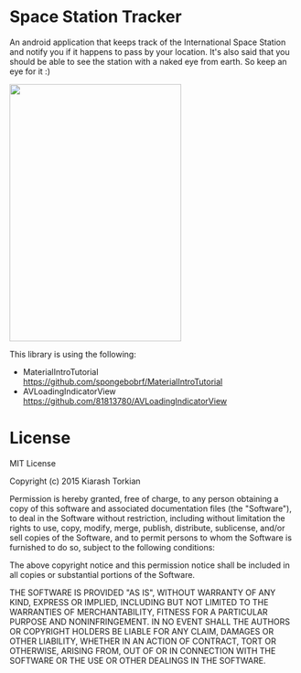 # Space Station Tracker
An android application that keeps track of the International Space Station and notify you if it happens to pass by your location. It's also said that you should be able to see the station with a naked eye from earth. So keep an eye for it :)

<a href="url"><img src="app.gif" align="center" height="450" width="300" ></a>

This library is using the following:
- MaterialIntroTutorial https://github.com/spongebobrf/MaterialIntroTutorial
- AVLoadingIndicatorView https://github.com/81813780/AVLoadingIndicatorView

# License 

MIT License

Copyright (c) 2015 Kiarash Torkian

Permission is hereby granted, free of charge, to any person obtaining a copy
of this software and associated documentation files (the "Software"), to deal
in the Software without restriction, including without limitation the rights
to use, copy, modify, merge, publish, distribute, sublicense, and/or sell
copies of the Software, and to permit persons to whom the Software is
furnished to do so, subject to the following conditions:



The above copyright notice and this permission notice shall be included in
all copies or substantial portions of the Software.



THE SOFTWARE IS PROVIDED "AS IS", WITHOUT WARRANTY OF ANY KIND, EXPRESS OR
IMPLIED, INCLUDING BUT NOT LIMITED TO THE WARRANTIES OF MERCHANTABILITY,
FITNESS FOR A PARTICULAR PURPOSE AND NONINFRINGEMENT.  IN NO EVENT SHALL THE
AUTHORS OR COPYRIGHT HOLDERS BE LIABLE FOR ANY CLAIM, DAMAGES OR OTHER
LIABILITY, WHETHER IN AN ACTION OF CONTRACT, TORT OR OTHERWISE, ARISING FROM,
OUT OF OR IN CONNECTION WITH THE SOFTWARE OR THE USE OR OTHER DEALINGS IN
THE SOFTWARE.
